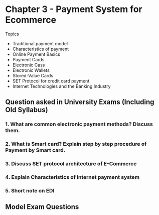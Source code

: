 # Chapter 3 - Payment System for Ecommerce


Topics
+ Traditional payment model
+ Characteristics of payment
+ Online Payment Basics
+ Payment Cards
+ Electronic Cass
+ Electronic Wallets
+ Stored-Value Cards
+ SET Protocol for credit card payment
+ Internet Technologies and the Banking Industry


## Question asked in University Exams (Including Old Syllabus)

### 1. What are common electronic payment methods? Discuss them.

### 2. What is Smart card? Explain step by step procedure of Payment by Smart card.

### 3. Discuss SET protocol architecture of E-Commerce

### 4. Explain Characteristics of internet payment system

### 5. Short note on EDI 


## Model Exam Questions
